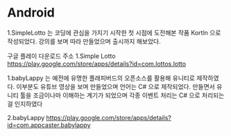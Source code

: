 # Android
1.SimpleLotto 는 코딩에 관심을 가지기 시작한 첫 시점에 도전해본 작품
Kortln 으로 작성되었다. 강의를 보며 따라 만들었으며 출시까지 해보았다.

구글 플레이 다운로드 주소
1.Simple Lotto
https://play.google.com/store/apps/details?id=com.lottos.lotto 


1.babyLappy 는 예전에 유명한 플래피버드의 오픈소스를 활용해 유니티로 제작하였다.
이부분도 유튜브 영상을 보며 만들었으며 언어는 C# 으로 제작되었다. 
만들면서 유니티 툴을 조금이나마 이해하는 계기가 되었으며 각종 이벤트 처리는 C# 으로 처리되는걸 인지하였다

2.babyLappy 
https://play.google.com/store/apps/details?id=com.appcaster.babylappy

